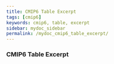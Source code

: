 ```yaml
---
title: CMIP6 Table Excerpt
tags: [cmip6]
keywords: cmip6, table, excerpt
sidebar: mydoc_sidebar
permalink: /mydoc_cmip6_table_excerpt/
---
```

### CMIP6 Table Excerpt

